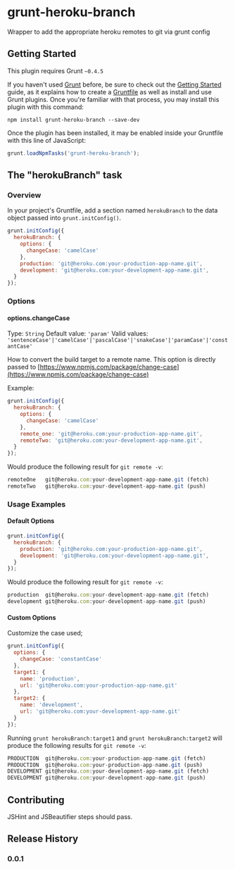 # grunt-heroku-branch

Wrapper to add the appropriate heroku remotes to git via grunt config

## Getting Started

This plugin requires Grunt `~0.4.5`

If you haven't used [Grunt](http://gruntjs.com/) before, be sure to check out the [Getting Started](http://gruntjs.com/getting-started) guide, as it explains how to create a [Gruntfile](http://gruntjs.com/sample-gruntfile) as well as install and use Grunt plugins. Once you're familiar with that process, you may install this plugin with this command:

```shell
npm install grunt-heroku-branch --save-dev
```

Once the plugin has been installed, it may be enabled inside your Gruntfile with this line of JavaScript:

```js
grunt.loadNpmTasks('grunt-heroku-branch');
```

## The "herokuBranch" task

### Overview

In your project's Gruntfile, add a section named `herokuBranch` to the data object passed into `grunt.initConfig()`.

```js
grunt.initConfig({
  herokuBranch: {
    options: {
      changeCase: 'camelCase'
    },
    production: 'git@heroku.com:your-production-app-name.git',
    development: 'git@heroku.com:your-development-app-name.git',
  }
});
```

### Options

#### options.changeCase
Type: `String`
Default value: `'param'`
Valid values: `'sentenceCase'|'camelCase'|'pascalCase'|'snakeCase'|'paramCase'|'constantCase'`

How to convert the build target to a remote name.
This option is directly passed to [https://www.npmjs.com/package/change-case](https://www.npmjs.com/package/change-case)

Example:

```js
grunt.initConfig({
  herokuBranch: {
    options: {
      changeCase: 'camelCase'
    },
    remote_one: 'git@heroku.com:your-production-app-name.git',
    remoteTwo: 'git@heroku.com:your-development-app-name.git',
  }
});
```

Would produce the following result for `git remote -v`:

```js
remoteOne	git@heroku.com:your-development-app-name.git (fetch)
remoteTwo	git@heroku.com:your-development-app-name.git (push)
```

### Usage Examples

#### Default Options

```js
grunt.initConfig({
  herokuBranch: {
    production: 'git@heroku.com:your-production-app-name.git',
    development: 'git@heroku.com:your-development-app-name.git',
  }
});
```

Would produce the following result for `git remote -v`:

```js
production	git@heroku.com:your-development-app-name.git (fetch)
development	git@heroku.com:your-development-app-name.git (push)
```

#### Custom Options

Customize the case used;

```js
grunt.initConfig({
  options: {
    changeCase: 'constantCase'
  },
  target1: {
    name: 'production',
    url: 'git@heroku.com:your-production-app-name.git'
  },
  target2: {
    name: 'development',
    url: 'git@heroku.com:your-development-app-name.git'
  }
});
```

Running `grunt herokuBranch:target1` and `grunt herokuBranch:target2` will produce the following results for `git remote -v`:

```js
PRODUCTION	git@heroku.com:your-production-app-name.git (fetch)
PRODUCTION	git@heroku.com:your-production-app-name.git (push)
DEVELOPMENT	git@heroku.com:your-development-app-name.git (fetch)
DEVELOPMENT	git@heroku.com:your-development-app-name.git (push)
```

## Contributing

JSHint and JSBeautifier steps should pass.

## Release History

### 0.0.1


